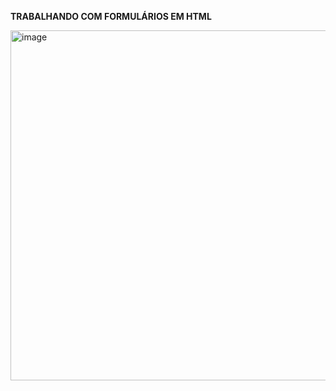 **TRABALHANDO COM FORMULÁRIOS EM HTML**

<img width="560" alt="image" src="https://github.com/user-attachments/assets/eb5999d6-9e75-4814-b07b-f701d3fd0e2d" />
